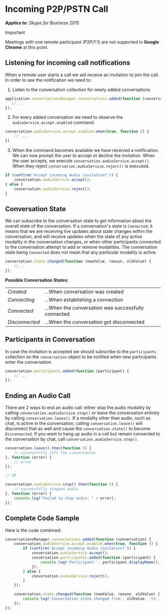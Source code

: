 
# Incoming P2P/PSTN Call

 _**Applies to:** Skype for Business 2015_

> [!IMPORTANT]
> Meetings with one remote participant (P2P/1:1) are not supported in **Google Chrome** at this point.

## Listening for incoming call notifications

When a remote user starts a call we will receive an invitation to join the call.
In order to see the notification we need to:
1. Listen to the conversation collection for newly added conversations
 ```js
application.conversationsManager.conversations.added(function (conversation) {
    // ...
});
```
2. For every added conversation we need to observe the `audioService.accept.enabled` command.
```js
conversation.audioService.accept.enabled.when(true, function () {
    // ....
})
```
3. When the command becomes available we have received a notification. We can now prompt the user to accept ot decline the invitation.
When the user accepts, we execute `conversation.audioService.accept()`. When they reject `conversation.audioService.reject()` is executed.
```js
if (confirm('Accept incoming Audio invitation?')) {
    conversation.audioService.accept();
} else {
    conversation.audioService.reject();
}
```

## Conversation State
We can subscribe to the conversation state to get information about the overall state of the conversation.
If a conversation's state is `Connected`, it means that we are receiving live updates about state changes within the
conversation, and will receive updates when the state of any active modality in the conversation changes, or
when other participants connected to the conversation attempt to add or remove modalities. The conversation state
being `Connected` does not mean that any particular modality is active.

```js
conversation.state.changed(function (newValue, reason, oldValue) {
    //...
});
```

**Possible Conversation States:**

|||
|--------------|------------------------------------------|
| *Created* | ...When conversation was created
| *Connecting*    | ...When establishing a connection           |
| *Connected* | ...When the conversation was successfully connected |
| *Disconnected* | ...When the conversation got disconnected |

## Participants in Conversation
In case the invitation is accepted we should subscribe to the `participants` collection on the `conversation` object to be notified when new participants enter the conversation.

```js
conversation.participants.added(function (participant) {
    // ...
});
```

## Ending an Audio Call

There are 2 ways to end an audio call: either stop the audio modality by calling `conversation.audioService.stop()`
or leave the conversation entirely by calling `conversation.leave()`. If a modality other than audio, such
as chat, is active in the conversation, calling `conversation.leave()` will disconnect that as well and
cause the `conversation.state()` to become `Disconnected`. If you want to hang up audio in a call but remain
connected to the conversation by chat, call `conversation.audioService.stop()`.

```js
conversation.leave().then(function () {
    // successfully left the conversation
}, function (error) {
    // error
});

// OR

conversation.audioService.stop().then(function () {
    // successfully stopped audio
}, function (error) {
    console.log("Failed to stop audio: " + error);
});
```

## Complete Code Sample
Here is the code combined:

```js
conversationsManager.conversations.added(function (conversation) {
    conversation.audioService.accept.enabled.when(true, function () {
        if (confirm('Accept incoming Audio invitation?')) {
            conversation.audioService.accept();
            conversation.participants.added(function (participant) {
                console.log('Participant:', participant.displayName(), 'has been added to the conversation');
            });
        } else {
            conversation.audioService.reject();
        }
    });

    conversation.state.changed(function (newValue, reason, oldValue) {
        console.log('Conversation state changed from', oldValue, 'to', newValue);
    });
});
```
